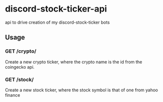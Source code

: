 # discord-stock-ticker-api
api to drive creation of my discord-stock-ticker bots

## Usage

### GET /crypto/<crypto name>

Create a new crypto ticker, where the crypto name is the id from the coingecko api.

### GET /stock/<stock symbol>

Create a new stock ticker, where the stock symbol is that of one from yahoo finance
